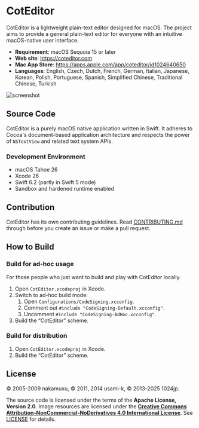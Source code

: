 # CotEditor

CotEditor is a lightweight plain-text editor designed for macOS. The project aims to provide a general plain-text editor for everyone with an intuitive macOS-native user interface.

- __Requirement__: macOS Sequoia 15 or later
- __Web site__: <https://coteditor.com>
- __Mac App Store__: <https://apps.apple.com/app/coteditor/id1024640650>
- __Languages__: English, Czech, Dutch, French, German, Italian, Japanese, Korean, Polish, Portuguese, Spanish, Simplified Chinese, Traditional Chinese, Turkish

![screenshot](screenshot@2x.png)



## Source Code

CotEditor is a purely macOS native application written in Swift. It adheres to Cocoa's document-based application architecture and respects the power of `NSTextView` and related text system APIs.


### Development Environment

- macOS Tahoe 26
- Xcode 26
- Swift 6.2 (partly in Swift 5 mode)
- Sandbox and hardened runtime enabled



## Contribution

CotEditor has its own contributing guidelines. Read [CONTRIBUTING.md](CONTRIBUTING.md) through before you create an issue or make a pull request.



## How to Build

### Build for ad‑hoc usage

For those people who just want to build and play with CotEditor locally.

1. Open `CotEditor.xcodeproj` in Xcode.
1. Switch to ad-hoc build mode:
    1. Open `Configurations/CodeSigning.xcconfig`.
    1. Comment out `#include "CodeSigning-Default.xcconfig"`.
    1. Uncomment `#include "CodeSigning-AdHoc.xcconfig"`.
1. Build the “CotEditor” scheme.


### Build for distribution

1. Open `CotEditor.xcodeproj` in Xcode.
1. Build the “CotEditor” scheme.



## License

© 2005-2009 nakamuxu,
© 2011, 2014 usami-k,
© 2013-2025 1024jp.

The source code is licensed under the terms of the __Apache License, Version 2.0__. Image resources are licensed under the [__Creative Commons Attribution-NonCommercial-NoDerivatives 4.0 International License__](https://creativecommons.org/licenses/by-nc-nd/4.0/). See [LICENSE](LICENSE) for details.
